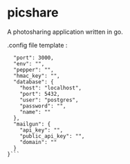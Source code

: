 # picshare

A photosharing application written in go.

.config file template :

```{
  "port": 3000,
  "env": "",
  "pepper": "",
  "hmac_key": "",
  "database": {
    "host": "localhost",
    "port": 5432,
    "user": "postgres",
    "password": "",
    "name": ""
  },
  "mailgun": {
    "api_key": "",
    "public_api_key": "",
    "domain": ""
  }
}```